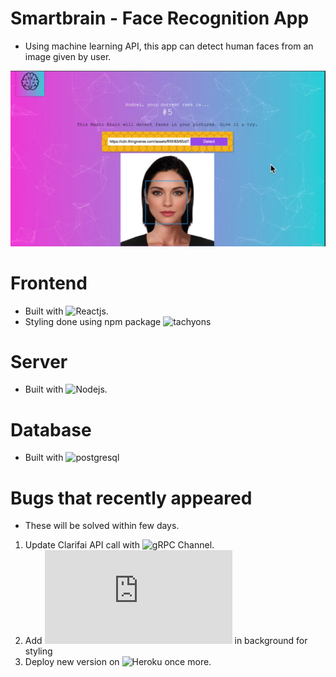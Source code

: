 # Smartbrain - Face Recognition App

- Using machine learning API, this app can detect human faces from an image given by user.


![SmartBrain App after log in](images/Smartbrain_after_login.png)

# Frontend
- Built with ![Reactjs](https://react.dev/).
- Styling done using npm package ![tachyons](https://www.npmjs.com/package/tachyons)

# Server  
- Built with ![Nodejs](https://nodejs.org/en).

# Database 
- Built with ![postgresql](https://www.postgresql.org/)

# Bugs that recently appeared
- These will be solved within few days.

1. Update Clarifai API call with ![gRPC Channel](https://docs.clarifai.com/api-guide/api-overview/api-clients/grpc-vs-http-channels).
2. Add ![particles](https://github.com/VincentGarreau/particles.js) in background for styling
3. Deploy new version on ![Heroku](https://www.heroku.com/) once more.
